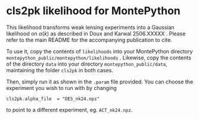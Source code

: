 # cls2pk likelihood for MontePython 

This likelihood transforms weak lensing experiments into a Gaussian likelihood on $\alpha(k)$ as described in Doux and Karwal 2506.XXXXX . 
Please refer to the main README for the accompanying publication to cite. 

To use it, copy the contents of `likelihoods` into your MontePython directory `montepython_public/montepython/likelihoods` . Likewise, copy the contents of the directory `data` into your directory `montepython_public/data`, maintaining the folder `cls2pk` in both cases. 

Then, simply run it as shown in the `.param` file provided. You can choose the experiment you wish to run with by changing 
```
cls2pk.alpha_file  = "DES_nk24.npz"
```
to point to a different experiment, eg. `ACT_nk24.npz`. 

